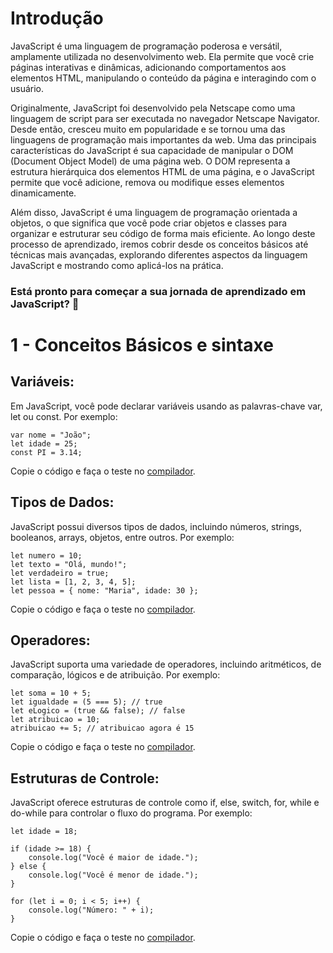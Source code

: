 ## <h1>Introdução</h1>

JavaScript é uma linguagem de programação poderosa e versátil, amplamente utilizada no desenvolvimento web. Ela permite que você crie páginas interativas e dinâmicas, adicionando comportamentos aos elementos HTML, manipulando o conteúdo da página e interagindo com o usuário.  

Originalmente, JavaScript foi desenvolvido pela Netscape como uma linguagem de script para ser executada no navegador Netscape Navigator. Desde então, cresceu muito em popularidade e se tornou uma das linguagens de programação mais importantes da web.
Uma das principais características do JavaScript é sua capacidade de manipular o DOM (Document Object Model) de uma página web. O DOM representa a estrutura hierárquica dos elementos HTML de uma página, e o JavaScript permite que você adicione, remova ou modifique esses elementos dinamicamente.  

Além disso, JavaScript é uma linguagem de programação orientada a objetos, o que significa que você pode criar objetos e classes para organizar e estruturar seu código de forma mais eficiente.
Ao longo deste processo de aprendizado, iremos cobrir desde os conceitos básicos até técnicas mais avançadas, explorando diferentes aspectos da linguagem JavaScript e mostrando como aplicá-los na prática.  


<h3>Está pronto para começar a sua jornada de aprendizado em JavaScript? 🚀</h3>


<h1>1 - Conceitos Básicos e sintaxe</h1>

## **Variáveis**: 

Em JavaScript, você pode declarar variáveis usando as palavras-chave var, let ou const. 
Por exemplo:
```
var nome = "João";
let idade = 25;
const PI = 3.14;
```
Copie o código e faça o teste no [compilador](https://onecompiler.com/javascript).

##  

## **Tipos de Dados**: 

JavaScript possui diversos tipos de dados, incluindo números, strings, booleanos, arrays, objetos, entre outros.
Por exemplo:
```
let numero = 10;
let texto = "Olá, mundo!";
let verdadeiro = true;
let lista = [1, 2, 3, 4, 5];
let pessoa = { nome: "Maria", idade: 30 };
```
Copie o código e faça o teste no [compilador](https://onecompiler.com/javascript).

##  

## **Operadores**: 


JavaScript suporta uma variedade de operadores, incluindo aritméticos, de comparação, lógicos e de atribuição. 
Por exemplo:
```
let soma = 10 + 5;
let igualdade = (5 === 5); // true
let eLogico = (true && false); // false
let atribuicao = 10;
atribuicao += 5; // atribuicao agora é 15
```
Copie o código e faça o teste no [compilador](https://onecompiler.com/javascript).

##  

## **Estruturas de Controle**: 


JavaScript oferece estruturas de controle como if, else, switch, for, while e do-while para controlar o fluxo do programa. 
Por exemplo:
```
let idade = 18;

if (idade >= 18) {
    console.log("Você é maior de idade.");
} else {
    console.log("Você é menor de idade.");
}

for (let i = 0; i < 5; i++) {
    console.log("Número: " + i);
}
```
Copie o código e faça o teste no [compilador](https://onecompiler.com/javascript).

##  

